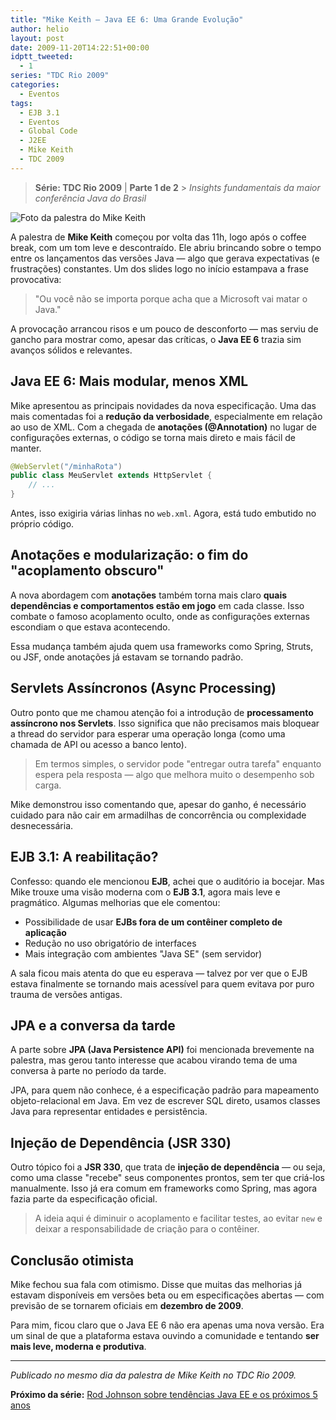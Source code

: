 ```yaml
---
title: "Mike Keith – Java EE 6: Uma Grande Evolução"
author: helio
layout: post
date: 2009-11-20T14:22:51+00:00
idptt_tweeted:
  - 1
series: "TDC Rio 2009"
categories:
  - Eventos
tags:
  - EJB 3.1
  - Eventos
  - Global Code
  - J2EE
  - Mike Keith
  - TDC 2009
---
```


> **Série: TDC Rio 2009** | **Parte 1 de 2** > _Insights fundamentais da maior conferência Java do Brasil_

![Foto da palestra do Mike Keith](../../uploads/2009/11/dsc00699.jpg)

A palestra de **Mike Keith** começou por volta das 11h, logo após o coffee break, com um tom leve e descontraído. Ele abriu brincando sobre o tempo entre os lançamentos das versões Java — algo que gerava expectativas (e frustrações) constantes. Um dos slides logo no início estampava a frase provocativa:

> "Ou você não se importa porque acha que a Microsoft vai matar o Java."

A provocação arrancou risos e um pouco de desconforto — mas serviu de gancho para mostrar como, apesar das críticas, o **Java EE 6** trazia sim avanços sólidos e relevantes.

## Java EE 6: Mais modular, menos XML

Mike apresentou as principais novidades da nova especificação. Uma das mais comentadas foi a **redução da verbosidade**, especialmente em relação ao uso de XML. Com a chegada de **anotações (@Annotation)** no lugar de configurações externas, o código se torna mais direto e mais fácil de manter.

```java
@WebServlet("/minhaRota")
public class MeuServlet extends HttpServlet {
    // ...
}
```

Antes, isso exigiria várias linhas no `web.xml`. Agora, está tudo embutido no próprio código.

## Anotações e modularização: o fim do "acoplamento obscuro"

A nova abordagem com **anotações** também torna mais claro **quais dependências e comportamentos estão em jogo** em cada classe. Isso combate o famoso acoplamento oculto, onde as configurações externas escondiam o que estava acontecendo.

Essa mudança também ajuda quem usa frameworks como Spring, Struts, ou JSF, onde anotações já estavam se tornando padrão.

## Servlets Assíncronos (Async Processing)

Outro ponto que me chamou atenção foi a introdução de **processamento assíncrono nos Servlets**. Isso significa que não precisamos mais bloquear a thread do servidor para esperar uma operação longa (como uma chamada de API ou acesso a banco lento).

> Em termos simples, o servidor pode "entregar outra tarefa" enquanto espera pela resposta — algo que melhora muito o desempenho sob carga.

Mike demonstrou isso comentando que, apesar do ganho, é necessário cuidado para não cair em armadilhas de concorrência ou complexidade desnecessária.

## EJB 3.1: A reabilitação?

Confesso: quando ele mencionou **EJB**, achei que o auditório ia bocejar. Mas Mike trouxe uma visão moderna com o **EJB 3.1**, agora mais leve e pragmático. Algumas melhorias que ele comentou:

- Possibilidade de usar **EJBs fora de um contêiner completo de aplicação**
- Redução no uso obrigatório de interfaces
- Mais integração com ambientes "Java SE" (sem servidor)

A sala ficou mais atenta do que eu esperava — talvez por ver que o EJB estava finalmente se tornando mais acessível para quem evitava por puro trauma de versões antigas.

## JPA e a conversa da tarde

A parte sobre **JPA (Java Persistence API)** foi mencionada brevemente na palestra, mas gerou tanto interesse que acabou virando tema de uma conversa à parte no período da tarde.

JPA, para quem não conhece, é a especificação padrão para mapeamento objeto-relacional em Java. Em vez de escrever SQL direto, usamos classes Java para representar entidades e persistência.

## Injeção de Dependência (JSR 330)

Outro tópico foi a **JSR 330**, que trata de **injeção de dependência** — ou seja, como uma classe "recebe" seus componentes prontos, sem ter que criá-los manualmente. Isso já era comum em frameworks como Spring, mas agora fazia parte da especificação oficial.

> A ideia aqui é diminuir o acoplamento e facilitar testes, ao evitar `new` e deixar a responsabilidade de criação para o contêiner.

## Conclusão otimista

Mike fechou sua fala com otimismo. Disse que muitas das melhorias já estavam disponíveis em versões beta ou em especificações abertas — com previsão de se tornarem oficiais em **dezembro de 2009**.

Para mim, ficou claro que o Java EE 6 não era apenas uma nova versão. Era um sinal de que a plataforma estava ouvindo a comunidade e tentando **ser mais leve, moderna e produtiva**.

---

_Publicado no mesmo dia da palestra de Mike Keith no TDC Rio 2009._

**Próximo da série:** [Rod Johnson sobre tendências Java EE e os próximos 5 anos](/pt/posts/2009-11-25-rod-johnson-tendencias-em-java-ee-como-serao-os-proximos-5-anos/)
